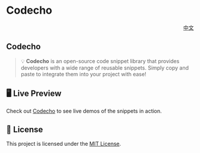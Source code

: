 # Codecho

<p align="right">
  <a href="README.zh.md">中文</a>
</p>

## Codecho

> 💡 **Codecho** is an open-source code snippet library that provides developers with a wide range of reusable snippets. Simply copy and paste to integrate them into your project with ease!

## 🖥️ Live Preview

Check out [Codecho](https://codecho.vercel.app/) to see live demos of the snippets in action.

## 📄 License

This project is licensed under the [MIT License](LICENSE).
